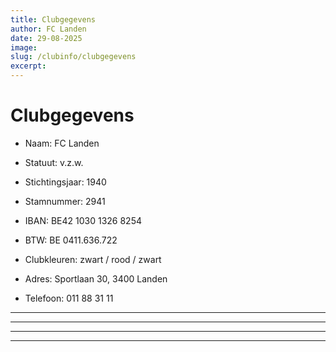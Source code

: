 ```yaml
---
title: Clubgegevens
author: FC Landen
date: 29-08-2025
image: 
slug: /clubinfo/clubgegevens
excerpt: 
---
```


# Clubgegevens

* Naam:&nbsp;FC Landen

* Statuut:&nbsp;v.z.w.

* Stichtingsjaar:&nbsp;1940

* Stamnummer:&nbsp;2941

* IBAN: BE42 1030 1326 8254

* BTW: BE 0411.636.722

* Clubkleuren:&nbsp;zwart / rood / zwart

* Adres:&nbsp;Sportlaan 30, 3400 Landen

* Telefoon:&nbsp;011 88 31 11

---

---

---

---